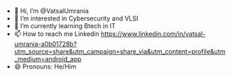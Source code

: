 - 👋 Hi, I’m @VatsalUmrania
- 👀 I’m interested in Cybersecurity and VLSI 
- 🌱 I’m currently learning Btech in IT
- 📫 How to reach me Linkedin https://www.linkedin.com/in/vatsal-umrania-a0b01728b?utm_source=share&utm_campaign=share_via&utm_content=profile&utm_medium=android_app
- 😄 Pronouns: He/Him

<!---
VatsalUmrania/VatsalUmrania is a ✨ special ✨ repository because its `README.md` (this file) appears on your GitHub profile.
You can click the Preview link to take a look at your changes.
--->
